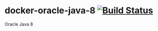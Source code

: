 # docker-oracle-java-8 [![Build Status](https://travis-ci.org/gbatalski/docker-oracle-java-8.svg?branch=master)](https://travis-ci.org/gbatalski/docker-oracle-java-8)
Oracle Java 8
